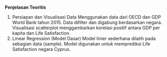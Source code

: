 **Penjelasan Teoritis**

1. Persiapan dan Visualisasi Data
Menggunakan data dari OECD dan GDP World Bank tahun 2015.
Data difilter dan digabung berdasarkan negara.
Visualisasi scatterplot menggambarkan korelasi positif antara GDP per kapita dan Life Satisfaction.
2. Linear Regression (Model Dasar)
Model linier sederhana dilatih pada sebagian data (sample).
Model digunakan untuk memprediksi Life Satisfaction negara Cyprus.
